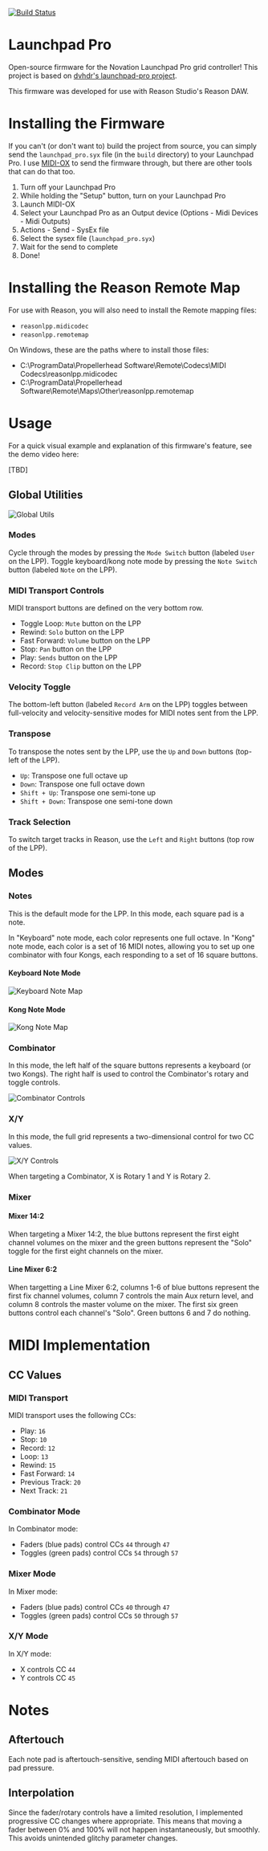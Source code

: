 [![Build Status](https://travis-ci.org/dvhdr/launchpad-pro.svg?branch=master)](https://travis-ci.org/dvhdr/launchpad-pro)

# Launchpad Pro

Open-source firmware for the Novation Launchpad Pro grid controller! This project is based on [dvhdr's launchpad-pro project](https://github.com/dvhdr/launchpad-pro).

This firmware was developed for use with Reason Studio's Reason DAW.

# Installing the Firmware

If you can't (or don't want to) build the project from source, you can simply send the `launchpad_pro.syx` file (in the `build` directory) to your Launchpad Pro.
I use [MIDI-OX](http://www.midiox.com/) to send the firmware through, but there are other tools that can do that too.

1. Turn off your Launchpad Pro
2. While holding the "Setup" button, turn on your Launchpad Pro
3. Launch MIDI-OX 
4. Select your Launchpad Pro as an Output device (Options - Midi Devices - Midi Outputs)
5. Actions - Send - SysEx file
6. Select the sysex file (`launchpad_pro.syx`)
7. Wait for the send to complete
8. Done!

# Installing the Reason Remote Map

For use with Reason, you will also need to install the Remote mapping files:
- `reasonlpp.midicodec`
- `reasonlpp.remotemap`

On Windows, these are the paths where to install those files:
- C:\ProgramData\Propellerhead Software\Remote\Codecs\MIDI Codecs\reasonlpp.midicodec
- C:\ProgramData\Propellerhead Software\Remote\Maps\Other\reasonlpp.remotemap

# Usage

For a quick visual example and explanation of this firmware's feature, see the demo video here:

[TBD]

## Global Utilities

![Global Utils](ReasonLPPGlobalControls.png "Global Utils")

### Modes

Cycle through the modes by pressing the `Mode Switch` button (labeled `User` on the LPP).
Toggle keyboard/kong note mode by pressing the `Note Switch` button (labeled `Note` on the LPP).

### MIDI Transport Controls

MIDI transport buttons are defined on the very bottom row.

- Toggle Loop: `Mute` button on the LPP
- Rewind: `Solo` button on the LPP
- Fast Forward: `Volume` button on the LPP
- Stop: `Pan` button on the LPP
- Play: `Sends` button on the LPP
- Record: `Stop Clip` button on the LPP

### Velocity Toggle

The bottom-left button (labeled `Record Arm` on the LPP) toggles between full-velocity and velocity-sensitive modes for MIDI notes sent from the LPP.

### Transpose

To transpose the notes sent by the LPP, use the `Up` and `Down` buttons (top-left of the LPP).
- `Up`: Transpose one full octave up
- `Down`: Transpose one full octave down
- `Shift + Up`: Transpose one semi-tone up
- `Shift + Down`: Transpose one semi-tone down

### Track Selection

To switch target tracks in Reason, use the `Left` and `Right` buttons (top row of the LPP).

## Modes

### Notes

This is the default mode for the LPP.
In this mode, each square pad is a note.

In "Keyboard" note mode, each color represents one full octave.
In "Kong" note mode, each color is a set of 16 MIDI notes, allowing you to set up one combinator with four Kongs, each responding to a set of 16 square buttons.

#### Keyboard Note Mode

![Keyboard Note Map](ReasonLPPNoteMap.png "Keyboard Note Map")

#### Kong Note Mode

![Kong Note Map](ReasonLPPKongMap.png "Kong Note Map")

### Combinator

In this mode, the left half of the square buttons represents a keyboard (or two Kongs). The right half is used to control the Combinator's rotary and toggle controls.

![Combinator Controls](ReasonLPPCombiControls.png "Combinator Controls")

### X/Y

In this mode, the full grid represents a two-dimensional control for two CC values.

![X/Y Controls](ReasonLPPXYControls.png "X/Y Controls")

When targeting a Combinator, X is Rotary 1 and Y is Rotary 2.

### Mixer

#### Mixer 14:2

When targeting a Mixer 14:2, the blue buttons represent the first eight channel volumes on the mixer and the green buttons represent the "Solo" toggle for the first eight channels on the mixer.

#### Line Mixer 6:2

When targetting a Line Mixer 6:2, columns 1-6 of blue buttons represent the first fix channel volumes, column 7 controls the main Aux return level, and column 8 controls the master volume on the mixer.
The first six green buttons control each channel's "Solo". Green buttons 6 and 7 do nothing.

# MIDI Implementation

## CC Values

### MIDI Transport

MIDI transport uses the following CCs:
- Play: `16`
- Stop: `10`
- Record: `12`
- Loop: `13`
- Rewind: `15`
- Fast Forward: `14`
- Previous Track: `20`
- Next Track: `21`

### Combinator Mode

In Combinator mode:
- Faders (blue pads) control CCs `44` through `47`
- Toggles (green pads) control CCs `54` through `57`

### Mixer Mode

In Mixer mode:
- Faders (blue pads) control CCs `40` through `47`
- Toggles (green pads) control CCs `50` through `57`

### X/Y Mode

In X/Y mode:
- X controls CC `44`
- Y controls CC `45`

# Notes

## Aftertouch

Each note pad is aftertouch-sensitive, sending MIDI aftertouch based on pad pressure.

## Interpolation

Since the fader/rotary controls have a limited resolution, I implemented progressive CC changes where appropriate.
This means that moving a fader between 0% and 100% will not happen instantaneously, but smoothly. This avoids unintended glitchy parameter changes.